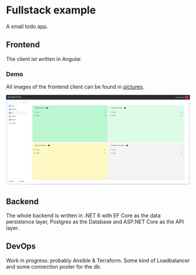 # Fullstack example

A small todo app. 

## Frontend 
The client ist written in Angular.

### Demo

All images of the frontend client can be found in [pictures](./pictures/).

![Matrix view](./pictures/todo_matrix.png)

## Backend
The whole backend is written in .NET 6 with EF Core as the data persistence layer, Postgres as the Database and ASP.NET Core as the API layer.

## DevOps

Work in progress: probably Ansible & Terraform. Some kind of Loadbalancer and some connection pooler for the db. 


